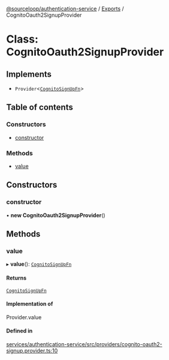 [@sourceloop/authentication-service](../README.md) / [Exports](../modules.md) / CognitoOauth2SignupProvider

# Class: CognitoOauth2SignupProvider

## Implements

- `Provider`<[`CognitoSignUpFn`](../modules.md#cognitosignupfn)\>

## Table of contents

### Constructors

- [constructor](CognitoOauth2SignupProvider.md#constructor)

### Methods

- [value](CognitoOauth2SignupProvider.md#value)

## Constructors

### constructor

• **new CognitoOauth2SignupProvider**()

## Methods

### value

▸ **value**(): [`CognitoSignUpFn`](../modules.md#cognitosignupfn)

#### Returns

[`CognitoSignUpFn`](../modules.md#cognitosignupfn)

#### Implementation of

Provider.value

#### Defined in

[services/authentication-service/src/providers/cognito-oauth2-signup.provider.ts:10](https://github.com/sourcefuse/loopback4-microservice-catalog/blob/53060ad88/services/authentication-service/src/providers/cognito-oauth2-signup.provider.ts#L10)
